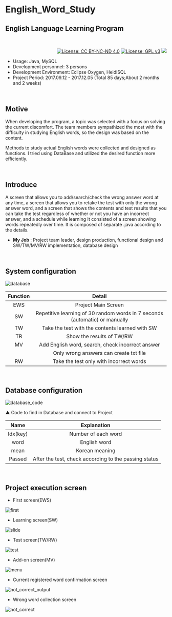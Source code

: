 # English_Word_Study

## English Language Learning Program

<br>
<div align="right">

[![License: CC BY-NC-ND 4.0](https://img.shields.io/badge/License-CC%20BY--NC--ND%204.0-lightgrey.svg)](https://creativecommons.org/licenses/by-nc-nd/4.0/) [![License: GPL v3](https://img.shields.io/badge/License-GPLv3-blue.svg)](https://www.gnu.org/licenses/gpl-3.0) <a href="https://hits.seeyoufarm.com"/><img src="https://hits.seeyoufarm.com/api/count/incr/badge.svg?url=https://github.com/eona1301/English_Word_Study"/></a>

</div>

- Usage: Java, MySQL
- Development personnel: 3 persons
- Development Environment: Eclipse Oxygen, HeidiSQL
- Project Period: 2017.09.12 - 2017.12.05 (Total 85 days;About 2 months and 2 weeks)

<br>

## Motive

When developing the program, a topic was selected with a focus on solving the current discomfort. The team members sympathized the most with the difficulty in studying English words, so the design was based on the content.

Methods to study actual English words were collected and designed as functions. I tried using DataBase and utilized the desired function more efficiently.

<br>

## Introduce

A screen that allows you to add/search/check the wrong answer word at any time, a screen that allows you to retake the test with only the wrong answer word, and a screen that shows the contents and test results that you can take the test regardless of whether or not you have an incorrect answer, and a schedule while learning It consisted of a screen showing words repeatedly over time. It is composed of separate .java according to the details.

- **My Job** : Project team leader, design production, functional design and SW/TW/MV/RW implementation, database design

<br>

## System configuration

![database](https://user-images.githubusercontent.com/45550607/85915319-5126a300-b881-11ea-840a-fe025843873e.png)

| Function |                                   Detail                                    |
| :------: | :-------------------------------------------------------------------------: |
|   EWS    |                             Project Main Screen                             |
|    SW    | Repetitive learning of 30 random words in 7 seconds (automatic) or manually |
|    TW    |               Take the test with the contents learned with SW               |
|    TR    |                          Show the results of TW/RW                          |
|    MV    |              Add English word, search, check incorrect answer               |
|          |                   Only wrong answers can create txt file                    |
|    RW    |                   Take the test only with incorrect words                   |

<br>

## Database configuration

![database_code](https://user-images.githubusercontent.com/45550607/85915320-51bf3980-b881-11ea-8fce-a11c34acf1fc.png)

▲ Code to find in Database and connect to Project

|   Name   |                      Explanation                      |
| :------: | :---------------------------------------------------: |
| Idx(key) |                  Number of each word                  |
|   word   |                     English word                      |
|   mean   |                    Korean meaning                     |
|  Passed  | After the test, check according to the passing status |

<br>

## Project execution screen

- First screen(EWS)

![first](https://user-images.githubusercontent.com/45550607/85915321-51bf3980-b881-11ea-8380-1b14aa8af7ca.png)

- Learning screen(SW)

![slide](https://user-images.githubusercontent.com/45550607/85915317-4ff57600-b881-11ea-9885-3df674f7a416.png)

- Test screen(TW/RW)

![test](https://user-images.githubusercontent.com/45550607/85915318-5126a300-b881-11ea-9c94-8825cd3dbb8f.png)

- Add-on screen(MV)

![menu](https://user-images.githubusercontent.com/45550607/85915322-5257d000-b881-11ea-9c1f-257ae16ed391.png)

- Current registered word confirmation screen

![not_correct_output](https://user-images.githubusercontent.com/45550607/85915324-52f06680-b881-11ea-98cd-e66b4b05f68b.png)

- Wrong word collection screen

![not_correct](https://user-images.githubusercontent.com/45550607/85915323-52f06680-b881-11ea-9d16-343017f9059b.png)
